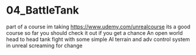 # 04_BattleTank
part of a course im taking https://www.udemy.com/unrealcourse its a good course so far you should check it out if you get a chance
An open world head to head tank fight with some simple AI terrain and adv control system in unreal screaming for change

